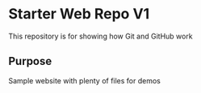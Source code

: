 # Starter Web Repo V1

This repository is for showing how Git and GitHub work

## Purpose

Sample website with plenty of files for demos

